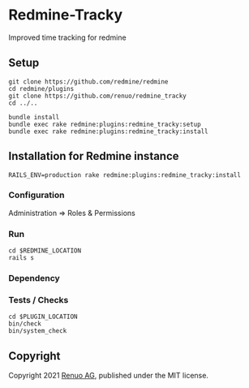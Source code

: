 # Redmine-Tracky

Improved time tracking for redmine

## Setup

    git clone https://github.com/redmine/redmine
    cd redmine/plugins
    git clone https://github.com/renuo/redmine_tracky
    cd ../..

    bundle install
    bundle exec rake redmine:plugins:redmine_tracky:setup
    bundle exec rake redmine:plugins:redmine_tracky:install

## Installation for Redmine instance

    RAILS_ENV=production rake redmine:plugins:redmine_tracky:install

### Configuration

Administration => Roles & Permissions

### Run
    
    cd $REDMINE_LOCATION
    rails s

### Dependency

### Tests / Checks

    cd $PLUGIN_LOCATION
    bin/check
    bin/system_check

## Copyright

Copyright 2021 [Renuo AG](https://www.renuo.ch/), published under the MIT license.
